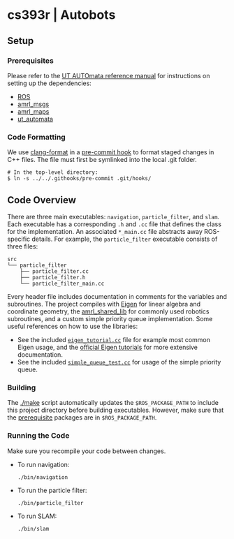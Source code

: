 # cs393r | Autobots

## Setup

### Prerequisites

Please refer to the [UT AUTOmata reference manual][manual] for
instructions on setting up the dependencies:

* [ROS](http://wiki.ros.org/ROS/Installation)
* [amrl_msgs](https://github.com/ut-amrl/amrl_msgs)
* [amrl_maps](https://github.com/ut-amrl/amrl_maps)
* [ut_automata](https://github.com/ut-amrl/ut_automata)

[manual]: https://drive.google.com/file/d/1OUp6FGUPEClpTbXKK8XssCad9MBMnHP-/view?usp=sharing

### Code Formatting

We use [clang-format](https://clang.llvm.org/docs/ClangFormat.html) in a
[pre-commit hook](.githooks/pre-commit) to format staged changes in C++
files. The file must first be symlinked into the local .git folder.

```shell
# In the top-level directory:
$ ln -s ../../.githooks/pre-commit .git/hooks/
```

## Code Overview

There are three main executables: `navigation`, `particle_filter`, and `slam`. Each executable has a corresponding `.h` and `.cc` file that defines the class for the implementation. An associated `*_main.cc` file abstracts away ROS-specific details. For example, the `particle_filter` executable consists of three files:

```text
src
└── particle_filter
    ├── particle_filter.cc
    ├── particle_filter.h
    └── particle_filter_main.cc
```

Every header file includes documentation in comments for the variables and subroutines.
The project compiles with [Eigen](https://eigen.tuxfamily.org/) for linear algebra and coordinate geometry, the [amrl_shared_lib](https://github.com/ut-amrl/amrl_shared_lib) for commonly used robotics subroutines, and a custom simple priority queue implementation. Some useful references on how to use the libraries:

* See the included [`eigen_tutorial.cc`](src/eigen_tutorial.cc) file for example most common Eigen usage, and the [official Eigen tutorials](https://eigen.tuxfamily.org/dox/GettingStarted.html) for more extensive documentation.
* See the included [`simple_queue_test.cc`](src/navigation/simple_queue_test.cc) for usage of the simple priority queue.

### Building

The [./make](./make) script automatically updates the
`$ROS_PACKAGE_PATH` to include this project directory before building
executables. However, make sure that the [prerequisite](#Prerequisites)
packages are in `$ROS_PACKAGE_PATH`.

### Running the Code

Make sure you recompile your code between changes.

* To run navigation:

    ```shell
    ./bin/navigation
    ```

* To run the particle filter:

    ```shell
    ./bin/particle_filter
    ```

* To run SLAM:

    ```shell
    ./bin/slam
    ```
